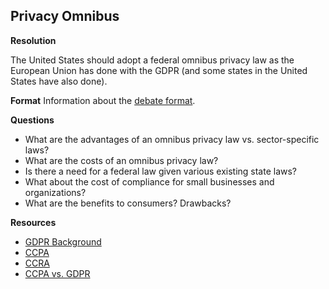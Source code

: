 ## Privacy Omnibus

**Resolution**

The United States should adopt a federal omnibus privacy law as the European
Union has done with the GDPR (and some states in the United States have also
done).

**Format**
Information about the [debate format](format.md).

**Questions**

* What are the advantages of an omnibus privacy law vs. sector-specific laws?
* What are the costs of an omnibus privacy law?
* Is there a need for a federal law given various existing state laws?
* What about the cost of compliance for small businesses and organizations?
* What are the benefits to consumers? Drawbacks?

**Resources**

* [GDPR Background](https://gdpr.eu/what-is-gdpr/)
* [CCPA](https://leginfo.legislature.ca.gov/faces/codes_displayText.xhtml?lawCode=CIV&division=3.&title=1.81.5.&part=4.&chapter=&article)
* [CCRA](https://vig.cdn.sos.ca.gov/2020/general/pdf/topl-prop24.pdf)
* [CCPA vs. GDPR](https://www.privacylaws.com/privacy-laws/compare/california-consumer-privacy-act-vs-general-data-prtection-regulation-gdpr/)
